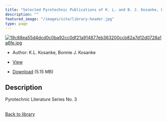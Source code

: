 ```yaml
---
title: "Selected Pyrotechnic Publications of K. L. and B. J. Kosanke, Part 3 (1993 and 1994)"
description: ""
featured_image: "/images/site/library-header.jpg"
type: page
---
```


<a href="https://drive.google.com/file/d/1m9ntQZ7r7K9xitREwaevMRL6wPcqVbWy/view" target="_blank">![19c88ea55d4dcd0c0ba92cc0df21a914877eb363200ccb82a7d12d0728a1a6fe.jpg](/images/library/19c88ea55d4dcd0c0ba92cc0df21a914877eb363200ccb82a7d12d0728a1a6fe.jpg)</a>
* Author: K.L. Kosanke, Bonnie J. Kosanke
* <a href="https://drive.google.com/file/d/1m9ntQZ7r7K9xitREwaevMRL6wPcqVbWy/view" target="_blank">View</a>

* [Download](https://drive.google.com/uc?export=download&id=1m9ntQZ7r7K9xitREwaevMRL6wPcqVbWy) (5.15 MB)

## Description<div>
<p>Pyrotechnic Literature Series No. 3</p></div>

<br />[Back to library](/library/)
